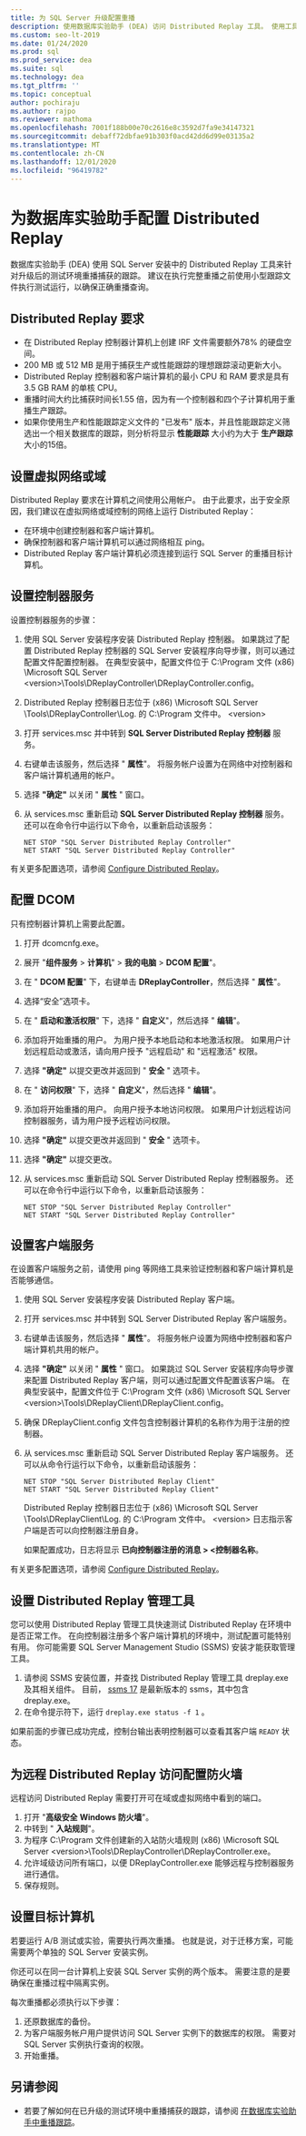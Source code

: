 ```yaml
---
title: 为 SQL Server 升级配置重播
description: 使用数据库实验助手 (DEA) 访问 Distributed Replay 工具。 使用工具针对升级后的测试环境重播捕获的跟踪。
ms.custom: seo-lt-2019
ms.date: 01/24/2020
ms.prod: sql
ms.prod_service: dea
ms.suite: sql
ms.technology: dea
ms.tgt_pltfrm: ''
ms.topic: conceptual
author: pochiraju
ms.author: rajpo
ms.reviewer: mathoma
ms.openlocfilehash: 7001f188b00e70c2616e8c3592d7fa9e34147321
ms.sourcegitcommit: debaff72dbfae91b303f0acd42dd6d99e03135a2
ms.translationtype: MT
ms.contentlocale: zh-CN
ms.lasthandoff: 12/01/2020
ms.locfileid: "96419782"
---
```

# <a name="configure-distributed-replay-for-database-experimentation-assistant"></a>为数据库实验助手配置 Distributed Replay

数据库实验助手 (DEA) 使用 SQL Server 安装中的 Distributed Replay 工具来针对升级后的测试环境重播捕获的跟踪。 建议在执行完整重播之前使用小型跟踪文件执行测试运行，以确保正确重播查询。

## <a name="distributed-replay-requirements"></a>Distributed Replay 要求

- 在 Distributed Replay 控制器计算机上创建 IRF 文件需要额外78% 的硬盘空间。
- 200 MB 或 512 MB 是用于捕获生产或性能跟踪的理想跟踪滚动更新大小。
- Distributed Replay 控制器和客户端计算机的最小 CPU 和 RAM 要求是具有 3.5 GB RAM 的单核 CPU。
- 重播时间大约比捕获时间长1.55 倍，因为有一个控制器和四个子计算机用于重播生产跟踪。
- 如果你使用生产和性能跟踪定义文件的 "已发布" 版本，并且性能跟踪定义筛选出一个相关数据库的跟踪，则分析将显示 **性能跟踪** 大小约为大于 **生产跟踪** 大小的15倍。

## <a name="set-up-a-virtual-network-or-domain"></a>设置虚拟网络或域

Distributed Replay 要求在计算机之间使用公用帐户。 由于此要求，出于安全原因，我们建议在虚拟网络或域控制的网络上运行 Distributed Replay：

- 在环境中创建控制器和客户端计算机。
- 确保控制器和客户端计算机可以通过网络相互 ping。
- Distributed Replay 客户端计算机必须连接到运行 SQL Server 的重播目标计算机。

## <a name="set-up-the-controller-service"></a>设置控制器服务

设置控制器服务的步骤：

1. 使用 SQL Server 安装程序安装 Distributed Replay 控制器。 如果跳过了配置 Distributed Replay 控制器的 SQL Server 安装程序向导步骤，则可以通过配置文件配置控制器。 在典型安装中，配置文件位于 C:\Program 文件 (x86) \Microsoft SQL Server \<version\>\Tools\DReplayController\DReplayController.config。
2. Distributed Replay 控制器日志位于 (x86) \Microsoft SQL Server \Tools\DReplayController\Log. 的 C:\Program 文件中。 \<version\>
3. 打开 services.msc 并中转到 **SQL Server Distributed Replay 控制器** 服务。
4. 右键单击该服务，然后选择 " **属性**"。 将服务帐户设置为在网络中对控制器和客户端计算机通用的帐户。
5. 选择 **"确定"** 以关闭 " **属性** " 窗口。
6. 从 services.msc 重新启动 **SQL Server Distributed Replay 控制器** 服务。 还可以在命令行中运行以下命令，以重新启动该服务：

   `NET STOP "SQL Server Distributed Replay Controller"`</br>
   `NET START "SQL Server Distributed Replay Controller"`

有关更多配置选项，请参阅 [Configure Distributed Replay](../tools/distributed-replay/configure-distributed-replay.md)。

## <a name="configure-dcom"></a>配置 DCOM

只有控制器计算机上需要此配置。

1. 打开 dcomcnfg.exe。
2. 展开 "**组件服务**  >  **计算机**"  >  **我的电脑**  >  **DCOM 配置**"。
3. 在 " **DCOM 配置**" 下，右键单击 **DReplayController**，然后选择 " **属性**"。
4. 选择“安全”选项卡。
5. 在 " **启动和激活权限**" 下，选择 " **自定义**"，然后选择 " **编辑**"。
6. 添加将开始重播的用户。 为用户授予本地启动和本地激活权限。 如果用户计划远程启动或激活，请向用户授予 "远程启动" 和 "远程激活" 权限。
7. 选择 **"确定"** 以提交更改并返回到 " **安全** " 选项卡。
8. 在 " **访问权限**" 下，选择 " **自定义**"，然后选择 " **编辑**"。
9. 添加将开始重播的用户。 向用户授予本地访问权限。 如果用户计划远程访问控制器服务，请为用户授予远程访问权限。
10. 选择 **"确定"** 以提交更改并返回到 " **安全** " 选项卡。
11. 选择 **"确定"** 以提交更改。
12. 从 services.msc 重新启动 SQL Server Distributed Replay 控制器服务。 还可以在命令行中运行以下命令，以重新启动该服务：

    `NET STOP "SQL Server Distributed Replay Controller"`</br>
    `NET START "SQL Server Distributed Replay Controller"`

## <a name="set-up-the-client-service"></a>设置客户端服务

在设置客户端服务之前，请使用 ping 等网络工具来验证控制器和客户端计算机是否能够通信。

1. 使用 SQL Server 安装程序安装 Distributed Replay 客户端。
2. 打开 services.msc 并中转到 SQL Server Distributed Replay 客户端服务。
3. 右键单击该服务，然后选择 " **属性**"。 将服务帐户设置为网络中控制器和客户端计算机共用的帐户。
4. 选择 **"确定"** 以关闭 " **属性** " 窗口。 如果跳过 SQL Server 安装程序向导步骤来配置 Distributed Replay 客户端，则可以通过配置文件配置该客户端。 在典型安装中，配置文件位于 C:\Program 文件 (x86) \Microsoft SQL Server \<version\>\Tools\DReplayClient\DReplayClient.config。
5. 确保 DReplayClient.config 文件包含控制器计算机的名称作为用于注册的控制器。
6. 从 services.msc 重新启动 SQL Server Distributed Replay 客户端服务。 还可以从命令行运行以下命令，以重新启动该服务：

    `NET STOP "SQL Server Distributed Replay Client"`</br>
    `NET START "SQL Server Distributed Replay Client"`

    Distributed Replay 控制器日志位于 (x86) \Microsoft SQL Server \Tools\DReplayClient\Log. 的 C:\Program 文件中。 \<version\> 日志指示客户端是否可以向控制器注册自身。

    如果配置成功，日志将显示 **已向控制器注册的消息 \> <控制器名称**。

有关更多配置选项，请参阅 [Configure Distributed Replay](../tools/distributed-replay/configure-distributed-replay.md)。

## <a name="set-up-distributed-replay-administration-tools"></a>设置 Distributed Replay 管理工具

您可以使用 Distributed Replay 管理工具快速测试 Distributed Replay 在环境中是否正常工作。 在向控制器注册多个客户端计算机的环境中，测试配置可能特别有用。 你可能需要 SQL Server Management Studio (SSMS) 安装才能获取管理工具。

1. 请参阅 SSMS 安装位置，并查找 Distributed Replay 管理工具 dreplay.exe 及其相关组件。 目前， [ssms 17](../ssms/release-notes-ssms.md#1791) 是最新版本的 ssms，其中包含 dreplay.exe。
2. 在命令提示符下，运行 `dreplay.exe status -f 1` 。

如果前面的步骤已成功完成，控制台输出表明控制器可以查看其客户端 `READY` 状态。

## <a name="configure-the-firewall-for-remote-distributed-replay-access"></a>为远程 Distributed Replay 访问配置防火墙

远程访问 Distributed Replay 需要打开可在域或虚拟网络中看到的端口。

1. 打开 "**高级安全** **Windows 防火墙**"。
2. 中转到 " **入站规则**"。
3. 为程序 C:\Program 文件创建新的入站防火墙规则 (x86) \Microsoft SQL Server \<version\>\Tools\DReplayController\DReplayController.exe。
4. 允许域级访问所有端口，以便 DReplayController.exe 能够远程与控制器服务进行通信。
5. 保存规则。

## <a name="set-up-target-computers"></a>设置目标计算机

若要运行 A/B 测试或实验，需要执行两次重播。 也就是说，对于迁移方案，可能需要两个单独的 SQL Server 安装实例。

你还可以在同一台计算机上安装 SQL Server 实例的两个版本。 需要注意的是要确保在重播过程中隔离实例。

每次重播都必须执行以下步骤：

1. 还原数据库的备份。
2. 为客户端服务帐户用户提供访问 SQL Server 实例下的数据库的权限。 需要对 SQL Server 实例执行查询的权限。
3. 开始重播。

## <a name="see-also"></a>另请参阅

- 若要了解如何在已升级的测试环境中重播捕获的跟踪，请参阅 [在数据库实验助手中重播跟踪](database-experimentation-assistant-replay-trace.md)。
